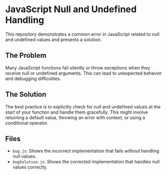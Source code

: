 # JavaScript Null and Undefined Handling

This repository demonstrates a common error in JavaScript related to null and undefined values and presents a solution.

## The Problem

Many JavaScript functions fail silently or throw exceptions when they receive null or undefined arguments.  This can lead to unexpected behavior and debugging difficulties.

## The Solution

The best practice is to explicitly check for null and undefined values at the start of your function and handle them gracefully.  This might involve returning a default value, throwing an error with context, or using a conditional operator.

## Files

- `bug.js`: Shows the incorrect implementation that fails without handling null values.
- `bugSolution.js`: Shows the corrected implementation that handles null values correctly.
